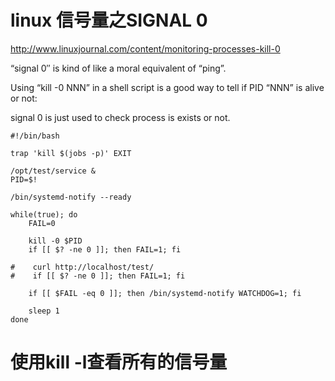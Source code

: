# linux 信号量之SIGNAL 0

http://www.linuxjournal.com/content/monitoring-processes-kill-0

“signal 0″ is kind of like a moral equivalent of “ping”.

Using “kill -0 NNN” in a shell script is a good way to tell if PID “NNN” is alive or not:

signal 0 is just used to check process is exists or not.

```
#!/bin/bash

trap 'kill $(jobs -p)' EXIT

/opt/test/service &
PID=$!

/bin/systemd-notify --ready

while(true); do
    FAIL=0

    kill -0 $PID
    if [[ $? -ne 0 ]]; then FAIL=1; fi

#    curl http://localhost/test/
#    if [[ $? -ne 0 ]]; then FAIL=1; fi

    if [[ $FAIL -eq 0 ]]; then /bin/systemd-notify WATCHDOG=1; fi

    sleep 1
done

```

# 使用kill -l查看所有的信号量
